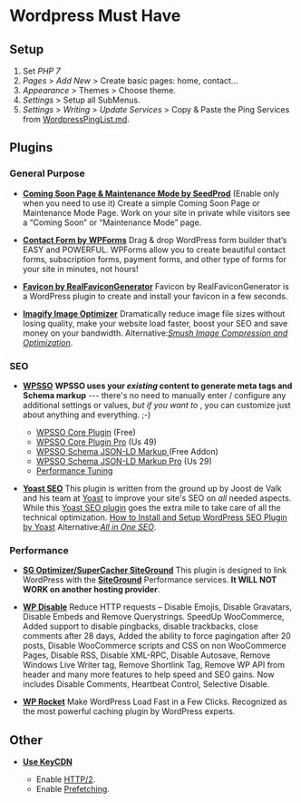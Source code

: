 # Wordpress Must Have

## Setup

1. Set _PHP 7_
2. _Pages_ > _Add New_ > Create basic pages: home, contact...
3. _Appearance_ > Themes > Choose theme.
4. _Settings_ > Setup all SubMenus.
5. _Settings_ > _Writing_ > _Update Services_ > Copy & Paste the Ping Services from [WordpressPingList.md](WordpressPingList.md).



## Plugins


### General Purpose

* [**Coming Soon Page & Maintenance Mode by SeedProd**](https://wordpress.org/plugins/coming-soon/) (Enable only when you need to use it)
Create a simple Coming Soon Page or Maintenance Mode Page. Work on your site in private while visitors see a “Coming Soon” or “Maintenance Mode” page.


* [**Contact Form by WPForms**](https://wordpress.org/plugins/wpforms-lite/)
Drag & drop WordPress form builder that’s EASY and POWERFUL. WPForms allow you to create beautiful contact forms, subscription forms, payment forms, and other type of forms for your site in minutes, not hours!


* [**Favicon by RealFaviconGenerator**](http://realfavicongenerator.net/extensions/wordpress/)
Favicon by RealFaviconGenerator is a WordPress plugin to create and install your favicon in a few seconds.


* [**Imagify Image Optimizer**](https://wordpress.org/plugins/imagify/)
Dramatically reduce image file sizes without losing quality, make your website load faster, boost your SEO and save money on your bandwidth.
Alternative:[_Smush Image Compression and Optimization_](https://wordpress.org/plugins/wp-smushit/).


### SEO

* [**WPSSO**](https://wpsso.com)
**WPSSO uses your *existing* content to generate meta tags and Schema markup** --- there's no need to manually enter / configure any additional settings or values, *but if you want to* , you can customize just about anything and everything. ;-)
    * [WPSSO Core Plugin](https://wordpress.org/plugins/wpsso/) (Free)
    * [WPSSO Core Plugin Pro](http://wpsso.com/extend/plugins/wpsso/) (Us 49)
    * [WPSSO Schema JSON-LD Markup ](https://wordpress.org/plugins/wpsso-schema-json-ld/) (Free Addon)
    * [WPSSO Schema JSON-LD Markup Pro](https://wpsso.com/extend/plugins/wpsso-schema-json-ld/) (Us 29)
    * [Performance Tuning](https://wpsso.com/docs/plugins/wpsso/installation/performance-tuning/)


* [**Yoast SEO**](https://wordpress.org/plugins/wordpress-seo/)
This plugin is written from the ground up by Joost de Valk and his team at [Yoast](https://yoast.com/) to improve your site's SEO on *all* needed aspects. While this [Yoast SEO plugin](https://yoast.com/wordpress/plugins/seo/) goes the extra mile to take care of all the technical optimization.
[How to Install and Setup WordPress SEO Plugin by Yoast](http://www.wpbeginner.com/plugins/how-to-install-and-setup-wordpress-seo-plugin-by-yoast/)
Alternative:[_All in One SEO_](https://wordpress.org/plugins/all-in-one-seo-pack/).


### Performance

* [**SG Optimizer/SuperCacher SiteGround**](https://wordpress.org/plugins/sg-cachepress/)
This plugin is designed to link WordPress with the [**SiteGround**](http://bit.ly/AX-SuperHosting ) Performance services. **It WILL NOT WORK on another hosting provider**.


* [**WP Disable**](https://wordpress.org/plugins/wp-disable/)
Reduce HTTP requests – Disable Emojis, Disable Gravatars, Disable Embeds and Remove Querystrings. SpeedUp WooCommerce, Added support to disable pingbacks, disable trackbacks, close comments after 28 days, Added the ability to force pagingation after 20 posts, Disable WooCommerce scripts and CSS on non WooCommerce Pages, Disable RSS, Disable XML-RPC, Disable Autosave, Remove Windows Live Writer tag, Remove Shortlink Tag, Remove WP API from header and many more features to help speed and SEO gains. Now includes Disable Comments, Heartbeat Control, Selective Disable.


* [**WP Rocket**](https://wp-rocket.me/)
Make WordPress Load Fast in a Few Clicks. Recognized as the most powerful caching plugin by WordPress experts.


## Other


* [**Use KeyCDN**](http://bit.ly/AX-CDN)

    * Enable [HTTP/2](https://www.keycdn.com/support/http2/).
    * Enable [Prefetching](https://www.keycdn.com/support/prefetching/).
